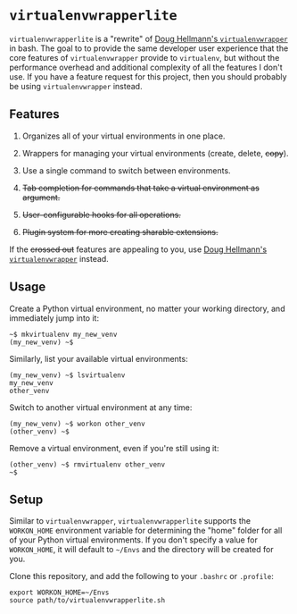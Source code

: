 `virtualenvwrapperlite`
=========================

`virtualenvwrapperlite` is a "rewrite" of [Doug Hellmann's
`virtualenvwrapper`](https://pypi.python.org/pypi/virtualenvwrapper) in bash.
The goal to to provide the same developer user experience that the core
features of `virtualenvwrapper` provide to `virtualenv`, but without the
performance overhead and additional complexity of all the features I don't use.
If you have a feature request for this project, then you should probably be
using `virtualenvwrapper` instead.

Features
--------

1. Organizes all of your virtual environments in one place.

2. Wrappers for managing your virtual environments (create, delete, ~~copy~~).

3. Use a single command to switch between environments.

4. ~~Tab completion for commands that take a virtual environment as argument.~~

5. ~~User-configurable hooks for all operations.~~

6. ~~Plugin system for more creating sharable extensions.~~

If the ~~crossed out~~ features are appealing to you, use [Doug Hellmann's
`virtualenvwrapper`](https://pypi.python.org/pypi/virtualenvwrapper) instead.

Usage
-----

Create a Python virtual environment, no matter your working directory, and
immediately jump into it:

    ~$ mkvirtualenv my_new_venv
    (my_new_venv) ~$

Similarly, list your available virtual environments:

    (my_new_venv) ~$ lsvirtualenv
    my_new_venv
    other_venv

Switch to another virtual environment at any time:

    (my_new_venv) ~$ workon other_venv
    (other_venv) ~$

Remove a virtual environment, even if you're still using it:

    (other_venv) ~$ rmvirtualenv other_venv
    ~$

Setup
-----

Similar to `virtualenvwrapper`, `virtualenvwrapperlite` supports the
`WORKON_HOME` environment variable for determining the "home" folder for all
of your Python virtual environments. If you don't specify a value for
`WORKON_HOME`, it will default to `~/Envs` and the directory will be
created for you.

Clone this repository, and add the following to your `.bashrc` or
`.profile`:

    export WORKON_HOME=~/Envs
    source path/to/virtualenvwrapperlite.sh
